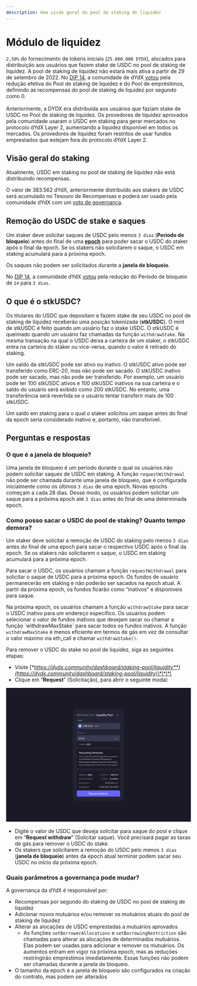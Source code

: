 ```yaml
---
description: Uma visão geral do pool de staking de liquidez
---
```


# Módulo de liquidez

`2,50%` do fornecimento de tokens iniciais (`25.000.000 DYDX`), alocados para distribuição aos usuários que fazem stake de USDC no pool de staking de liquidez. A pool de staking de liquidez não estará mais ativa a partir de 29 de setembro de 2022. No [DIP 14](https://github.com/dydxfoundation/dip/blob/master/content/dips/DIP-14.md), a comunidade de dYdX [votou](https://dydx.community/dashboard/proposal/7) pela redução efetiva do Pool de staking de liquidez e do Pool de empréstimos, definindo as recompensas do pool de staking de liquidez por segundo como 0.\
\
Anteriormente, a DYDX era distribuída aos usuários que faziam stake de USDC no Pool de staking de liquidez. Os provedores de liquidez aprovados pela comunidade usaram o USDC em staking para gerar mercados no protocolo dYdX Layer 2, aumentando a liquidez disponível em todos os mercados. Os provedores de liquidez foram restritos de usar fundos emprestados que estejam fora do protocolo dYdX Layer 2.

## Visão geral do **staking**

Atualmente, USDC em staking no pool de staking de liquidez não está distribuindo recompensas.

O valor de 383.562 dYdX, anteriormente distribuído aos stakers de USDC será acumulado no Tesouro de Recompensas e poderá ser usado pela comunidade dYdX com um [voto de governança](https://docs.dydx.community/dydx-governance/voting-and-governance/governance-parameters).

## Remoção do USDC de stake e saques

Um staker deve solicitar saques de USDC pelo menos `3 dias` (**Período de bloqueio**) antes do final de uma [**epoch**](../start-here/epochs.md) para poder sacar o USDC do staker após o final da epoch. Se os stakers não solicitarem o saque, o USDC em staking acumulará para a próxima epoch.

Os saques não podem ser solicitados durante a **janela de bloqueio**.

No [DIP 14](https://github.com/dydxfoundation/dip/blob/master/content/dips/DIP-14.md), a comunidade dYdX [votou](https://dydx.community/dashboard/proposal/7) pela redução do Período de bloqueio de `14` para `3 dias`.

## O que é o stkUSDC?

Os titulares do USDC que depositam e fazem stake de seu USDC no pool de staking de liquidez receberão uma posição tokenizada (**stkUSDC**). O mint de stkUSDC é feito quando um usuário faz o stake USDC. O stkUSDC é queimado quando um usuário faz chamadas da função `withdrawStake`. Na mesma transação na qual o USDC deixa a carteira de um staker, o stkUSDC entra na carteira do staker ou vice-versa, quando o valor é retirado do staking.

Um saldo da stkUSDC pode ser ativo ou inativo. O stkUSDC ativo pode ser transferido como ERC-20, mas não pode ser sacado. O stkUSDC inativo pode ser sacado, mas não pode ser transferido. Por exemplo, um usuário pode ter 100 stkUSDC ativos e 100 stkUSDC inativos na sua carteira e o saldo do usuário será exibido como 200 stkUSDC. No entanto, uma transferência será revertida se o usuário tentar transferir mais de 100 stkUSDC.

Um saldo em staking para o qual o staker solicitou um saque antes do final da epoch seria considerado inativo e, portanto, não transferível.

## Perguntas e respostas

### O que é a janela de bloqueio?

Uma janela de bloqueio é um período durante o qual os usuários não podem solicitar saques de USDC em staking. A função `requestWithdrawal` não pode ser chamada durante uma janela de bloqueio, que é configurada inicialmente como os últimos `3 dias` de uma epoch. Novas epochs começam a cada 28 dias. Desse modo, os usuários podem solicitar um saque para a próxima epoch até `3 dias` antes do final de uma determinada epoch.

### Como posso sacar o USDC do pool de staking? Quanto tempo demora?

Um staker deve solicitar a remoção de USDC do staking pelo menos `3 dias` antes do final de uma epoch para sacar o respectivo USDC após o final da epoch. Se os stakers não solicitarem o saque, o USDC em staking acumulará para a próxima epoch.

Para sacar o USDC, os usuários chamam a função `requestWithdrawal` para solicitar o saque de USDC para a próxima epoch. Os fundos de usuário permanecerão em staking e não poderão ser sacados na epoch atual. A partir da próxima epoch, os fundos ficarão como “inativos” e disponíveis para saque.

Na próxima epoch, os usuários chamam a função `withdrawStake` para sacar o USDC inativo para um endereço específico. Os usuários podem selecionar o valor de fundos inativos que desejam sacar ou chamar a função \`withdrawMaxStake\` para sacar todos os fundos inativos. A função `withdrawMaxStake` é menos eficiente em termos de gás em vez de consultar o valor máximo via eth\_call e chamar `withdrawStake()`.

Para remover o USDC do stake no pool de liquidez, siga as seguintes etapas:

* Visite [**https://dydx.community/dashboard/staking-pool/liquidity**](https://dydx.community/dashboard/staking-pool/liquidity)\*\*\*\*
* Clique em “**Request**” (Solicitação), para abrir o seguinte modal:

![Solicitando saque](../.gitbook/assets/1-withdraw-from-liquidity-pool.png)

* Digite o valor de USDC que deseja solicitar para saque do pool e clique em “**Request withdraw**” (Solicitar saque). Você precisará pagar as taxas de gás para remover o USDC do stake.
* Os stakers que solicitarem a remoção do USDC pelo menos `3 dias` (**janela de bloqueio**) antes da epoch atual terminar podem sacar seu USDC no início da próxima epoch.

### Quais parâmetros a governança pode mudar?

A governança da dYdX é responsável por:

* Recompensas por segundo do staking de USDC no pool de staking de liquidez
* Adicionar novos mutuários e/ou remover os mutuários atuais do pool de staking de liquidez
* Alterar as alocações de USDC emprestadas a mutuários aprovados
  * As funções `setBorrowerAllocations` e `setBorrowingRestriction` são chamadas para alterar as alocações de determinados mutuários. Elas podem ser usadas para adicionar e remover os mutuários. Os aumentos entram em vigor na próxima epoch, mas as reduções restringirão empréstimos imediatamente. Essas funções não podem ser chamadas durante a janela de bloqueio.
* O tamanho da epoch e a janela de bloqueio são configurados na criação do contrato, mas podem ser alterados

